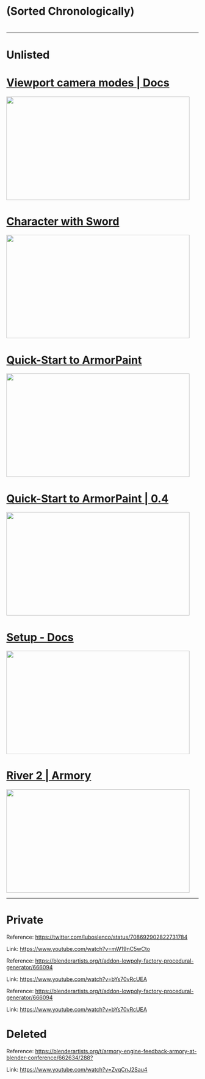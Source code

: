 <h1>(Sorted Chronologically)<h1>

<hr />

<h1>Unlisted</h1>

<h1><a href="https://www.youtube.com/watch?v=x2Q4rMMIgxk">Viewport camera modes | Docs</a></h1>
<img src="https://i3.ytimg.com/vi/x2Q4rMMIgxk/maxresdefault.jpg" width="480" height="270" />

<h1><a href="https://www.youtube.com/watch?v=my7mhhL2umk">Character with Sword</a></h1>
<img src="https://i3.ytimg.com/vi/my7mhhL2umk/maxresdefault.jpg" width="480" height="270" />

<h1><a href="https://www.youtube.com/watch?v=5YIvj3yIP00">Quick-Start to ArmorPaint</a></h1>
<img src="https://i3.ytimg.com/vi/5YIvj3yIP00/maxresdefault.jpg" width="480" height="270" />

<h1><a href="https://www.youtube.com/watch?v=OzRqXIsvahg">Quick-Start to ArmorPaint | 0.4</a></h1>
<img src="https://i3.ytimg.com/vi/OzRqXIsvahg/maxresdefault.jpg" width="480" height="270" />

<h1><a href="https://www.youtube.com/watch?v=1Ey1MAIRPm4">Setup - Docs</a></h1>
<img src="https://i3.ytimg.com/vi/1Ey1MAIRPm4/maxresdefault.jpg" width="480" height="270" />

<h1><a href="https://www.youtube.com/watch?v=MJK03dhJMDI">River 2 | Armory</a></h1>
<img src="https://i3.ytimg.com/vi/MJK03dhJMDI/maxresdefault.jpg" width="480" height="270" />

<hr />

<h1>Private</h1>

<p>Reference: <a href="https://twitter.com/luboslenco/status/708692902822731784">https://twitter.com/luboslenco/status/708692902822731784</a></p>
<p>Link: <a href="https://www.youtube.com/watch?v=mW19nC5wCto">https://www.youtube.com/watch?v=mW19nC5wCto</a></p>

<p>Reference: <a href="https://blenderartists.org/t/addon-lowpoly-factory-procedural-generator/666094">https://blenderartists.org/t/addon-lowpoly-factory-procedural-generator/666094</a></p>
<p>Link: <a href="https://www.youtube.com/watch?v=bYs70vRcUEA">https://www.youtube.com/watch?v=bYs70vRcUEA</a></p>
  
<p>Reference: <a href="https://blenderartists.org/t/addon-lowpoly-factory-procedural-generator/666094">https://blenderartists.org/t/addon-lowpoly-factory-procedural-generator/666094</a></p>
<p>Link: <a href="https://www.youtube.com/watch?v=LqjDZ9IpZ3Y">https://www.youtube.com/watch?v=bYs70vRcUEA</a></p>
  
<h1>Deleted</h1>

<p>Reference: <a href="https://blenderartists.org/t/armory-engine-feedback-armory-at-blender-conference/662634/288?">https://blenderartists.org/t/armory-engine-feedback-armory-at-blender-conference/662634/288?</a></p>
<p>Link: <a href="https://www.youtube.com/watch?v=ZvqCnJ2Sau4">https://www.youtube.com/watch?v=ZvqCnJ2Sau4</a></p>
